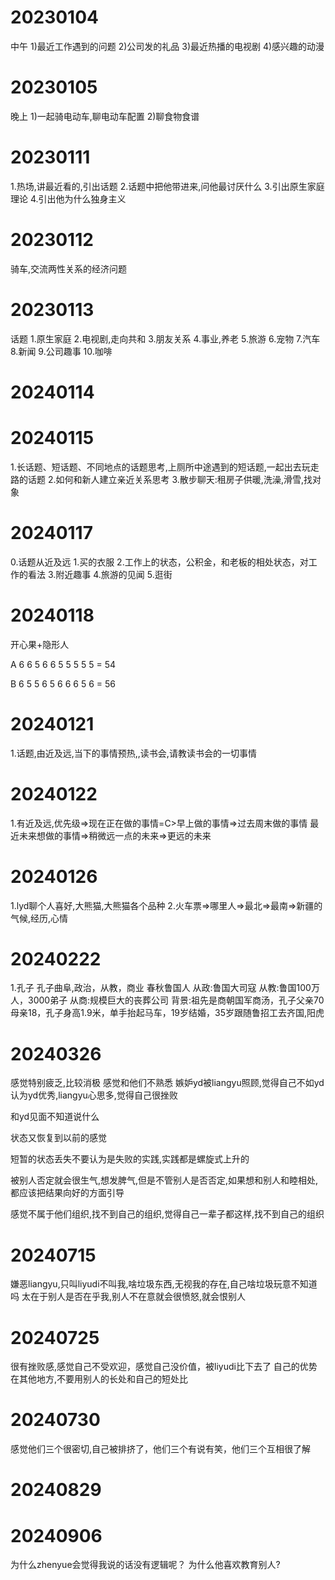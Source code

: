 # 20230104
中午
1)最近工作遇到的问题
2)公司发的礼品
3)最近热播的电视剧
4)感兴趣的动漫
# 20230105
晚上
1)一起骑电动车,聊电动车配置
2)聊食物食谱

# 20230111
1.热场,讲最近看的,引出话题
2.话题中把他带进来,问他最讨厌什么
3.引出原生家庭理论
4.引出他为什么独身主义


# 20230112
骑车,交流两性关系的经济问题
# 20230113
话题
1.原生家庭
2.电视剧,走向共和
3.朋友关系
4.事业,养老
5.旅游
6.宠物
7.汽车
8.新闻
9.公司趣事
10.咖啡

# 20240114

# 20240115
1.长话题、短话题、不同地点的话题思考,上厕所中途遇到的短话题,一起出去玩走路的话题
2.如何和新人建立亲近关系思考
3.散步聊天:租房子供暖,洗澡,滑雪,找对象

# 20240117
0.话题从近及远
1.买的衣服
2.工作上的状态，公积金，和老板的相处状态，对工作的看法
3.附近趣事
4.旅游的见闻
5.逛街

# 20240118

开心果+隐形人

A 
6  6  5  6  6  5  5  5  5  5 = 54

B
6  5  5  6  5  6  6  6  5  6 = 56

# 20240121
1.话题,由近及远,当下的事情预热,,读书会,请教读书会的一切事情

# 20240122
1.有近及远,优先级=>现在正在做的事情=C>早上做的事情=>过去周末做的事情
最近未来想做的事情=>稍微远一点的未来=>更远的未来


# 20240126
1.lyd聊个人喜好,大熊猫,大熊猫各个品种
2.火车票=>哪里人=>最北=>最南=>新疆的气候,经历,心情

# 20240222
1.孔子
孔子曲阜,政治，从教，商业
春秋鲁国人
从政:鲁国大司寇
从教:鲁国100万人，3000弟子
从商:规模巨大的丧葬公司
背景:祖先是商朝国军商汤，孔子父亲70母亲18，孔子身高1.9米，单手抬起马车，19岁结婚，35岁跟随鲁招工去齐国,阳虎

# 20240326
感觉特别疲乏,比较消极
感觉和他们不熟悉
嫉妒yd被liangyu照顾,觉得自己不如yd
认为yd优秀,liangyu心思多,觉得自己很挫败

和yd见面不知道说什么

状态又恢复到以前的感觉

短暂的状态丢失不要认为是失败的实践,实践都是螺旋式上升的


被别人否定就会很生气,想发脾气,但是不管别人是否否定,如果想和别人和睦相处,都应该把结果向好的方面引导

感觉不属于他们组织,找不到自己的组织,觉得自己一辈子都这样,找不到自己的组织

# 20240715
嫌恶liangyu,只叫liyudi不叫我,啥垃圾东西,无视我的存在,自己啥垃圾玩意不知道吗
太在于别人是否在乎我,别人不在意就会很愤怒,就会恨别人

# 20240725
很有挫败感,感觉自己不受欢迎，感觉自己没价值，被liyudi比下去了
自己的优势在其他地方,不要用别人的长处和自己的短处比

# 20240730
感觉他们三个很密切,自己被排挤了，他们三个有说有笑，他们三个互相很了解

# 20240829

# 20240906
为什么zhenyue会觉得我说的话没有逻辑呢？
为什么他喜欢教育别人?

